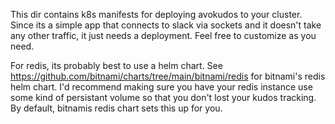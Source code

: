 This dir contains k8s manifests for deploying avokudos to your cluster. Since its a simple app that connects to slack 
via sockets and it doesn't take any other traffic, it just needs a deployment. Feel free to customize as you need.


For redis, its probably best to use a helm chart. See https://github.com/bitnami/charts/tree/main/bitnami/redis for 
bitnami's redis helm chart. I'd recommend making sure you have your redis instance use some kind of persistant volume 
so that you don't lost your kudos tracking. By default, bitnamis redis chart sets this up for you.